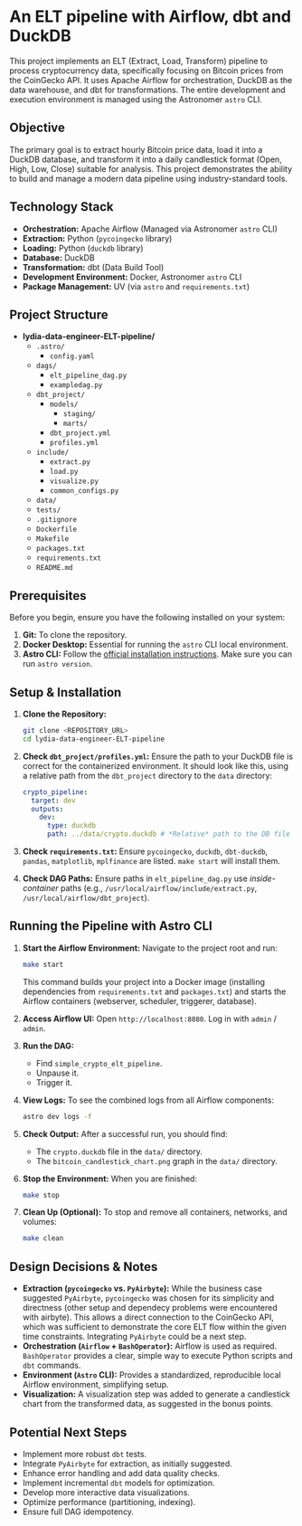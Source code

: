 # An ELT pipeline with Airflow, dbt and DuckDB

This project implements an ELT (Extract, Load, Transform) pipeline to process cryptocurrency data, specifically focusing on Bitcoin prices from the CoinGecko API. It uses Apache Airflow for orchestration, DuckDB as the data warehouse, and dbt for transformations. The entire development and execution environment is managed using the Astronomer `astro` CLI.

## Objective

The primary goal is to extract hourly Bitcoin price data, load it into a DuckDB database, and transform it into a daily candlestick format (Open, High, Low, Close) suitable for analysis. This project demonstrates the ability to build and manage a modern data pipeline using industry-standard tools.

## Technology Stack

* **Orchestration:** Apache Airflow (Managed via Astronomer `astro` CLI)
* **Extraction:** Python (`pycoingecko` library)
* **Loading:** Python (`duckdb` library)
* **Database:** DuckDB
* **Transformation:** dbt (Data Build Tool)
* **Development Environment:** Docker, Astronomer `astro` CLI
* **Package Management:** UV (via `astro` and `requirements.txt`)

## Project Structure

* **lydia-data-engineer-ELT-pipeline/**
    * `.astro/`
        * `config.yaml`
    * `dags/`
        * `elt_pipeline_dag.py`
        * `exampledag.py`
    * `dbt_project/`
        * `models/`
            * `staging/`
            * `marts/`
        * `dbt_project.yml`
        * `profiles.yml`
    * `include/`
        * `extract.py`
        * `load.py`
        * `visualize.py`
        * `common_configs.py`
    * `data/`
    * `tests/`
    * `.gitignore`
    * `Dockerfile`
    * `Makefile`
    * `packages.txt`
    * `requirements.txt`
    * `README.md`

## Prerequisites

Before you begin, ensure you have the following installed on your system:

1.  **Git:** To clone the repository.
2.  **Docker Desktop:** Essential for running the `astro` CLI local environment.
3.  **Astro CLI:** Follow the [official installation instructions](https://www.astronomer.io/docs/astro/cli/install-cli). Make sure you can run `astro version`.

## Setup & Installation

1.  **Clone the Repository:**
    ```bash
    git clone <REPOSITORY_URL>
    cd lydia-data-engineer-ELT-pipeline
    ```

2.  **Check `dbt_project/profiles.yml`:** Ensure the path to your DuckDB file is correct for the containerized environment. It should look like this, using a relative path from the `dbt_project` directory to the `data` directory:
    ```yaml
    crypto_pipeline:
      target: dev
      outputs:
        dev:
          type: duckdb
          path: ../data/crypto.duckdb # *Relative* path to the DB file
    ```

3.  **Check `requirements.txt`:** Ensure `pycoingecko`, `duckdb`, `dbt-duckdb`, `pandas`, `matplotlib`, `mplfinance` are listed. `make start` will install them.

4.  **Check DAG Paths:** Ensure paths in `elt_pipeline_dag.py` use *inside-container* paths (e.g., `/usr/local/airflow/include/extract.py`, `/usr/local/airflow/dbt_project`).

## Running the Pipeline with Astro CLI

1.  **Start the Airflow Environment:** Navigate to the project root and run:
    ```bash
    make start
    ```
    This command builds your project into a Docker image (installing dependencies from `requirements.txt` and `packages.txt`) and starts the Airflow containers (webserver, scheduler, triggerer, database).

2.  **Access Airflow UI:** Open `http://localhost:8080`. Log in with `admin` / `admin`.

3.  **Run the DAG:**
    * Find `simple_crypto_elt_pipeline`.
    * Unpause it.
    * Trigger it.

4.  **View Logs:** To see the combined logs from all Airflow components:
    ```bash
    astro dev logs -f
    ```

5.  **Check Output:** After a successful run, you should find:
    * The `crypto.duckdb` file in the `data/` directory.
    * The `bitcoin_candlestick_chart.png` graph in the `data/` directory.

6.  **Stop the Environment:** When you are finished:
    ```bash
    make stop
    ```

7.  **Clean Up (Optional):** To stop and remove all containers, networks, and volumes:
    ```bash
    make clean
    ```

## Design Decisions & Notes

* **Extraction (`pycoingecko` vs. `PyAirbyte`):** While the business case suggested `PyAirbyte`, `pycoingecko` was chosen for its simplicity and directness (other setup and dependecy problems were encountered with airbyte). This allows a direct connection to the CoinGecko API, which was sufficient to demonstrate the core ELT flow within the given time constraints. Integrating `PyAirbyte` could be a next step.
* **Orchestration (`Airflow` + `BashOperator`):** Airflow is used as required. `BashOperator` provides a clear, simple way to execute Python scripts and `dbt` commands.
* **Environment (`Astro` CLI):** Provides a standardized, reproducible local Airflow environment, simplifying setup.
* **Visualization:** A visualization step was added to generate a candlestick chart from the transformed data, as suggested in the bonus points.

## Potential Next Steps

* Implement more robust `dbt` tests.
* Integrate `PyAirbyte` for extraction, as initially suggested.
* Enhance error handling and add data quality checks.
* Implement incremental `dbt` models for optimization.
* Develop more interactive data visualizations.
* Optimize performance (partitioning, indexing).
* Ensure full DAG idempotency.
